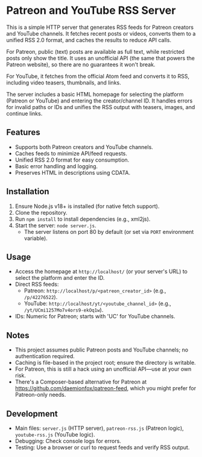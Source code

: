# Patreon and YouTube RSS Server

This is a simple HTTP server that generates RSS feeds for Patreon creators and YouTube channels. It fetches recent posts or videos, converts them to a unified RSS 2.0 format, and caches the results to reduce API calls.

For Patreon, public (text) posts are available as full text, while restricted posts only show the title. It uses an unofficial API (the same that powers the Patreon website), so there are no guarantees it won't break.

For YouTube, it fetches from the official Atom feed and converts it to RSS, including video teasers, thumbnails, and links.

The server includes a basic HTML homepage for selecting the platform (Patreon or YouTube) and entering the creator/channel ID. It handles errors for invalid paths or IDs and unifies the RSS output with teasers, images, and continue links.

## Features

- Supports both Patreon creators and YouTube channels.
- Caches feeds to minimize API/feed requests.
- Unified RSS 2.0 format for easy consumption.
- Basic error handling and logging.
- Preserves HTML in descriptions using CDATA.

## Installation

1. Ensure Node.js v18+ is installed (for native fetch support).
2. Clone the repository.
3. Run `npm install` to install dependencies (e.g., xml2js).
4. Start the server: `node server.js`.
   - The server listens on port 80 by default (or set via `PORT` environment variable).

## Usage

- Access the homepage at `http://localhost/` (or your server's URL) to select the platform and enter the ID.
- Direct RSS feeds:
  - Patreon: `http://localhost/p/<patreon_creator_id>` (e.g., `/p/42276522`).
  - YouTube: `http://localhost/yt/<youtube_channel_id>` (e.g., `/yt/UCmi1257Mo7v4ors9-ekOq1w`).
- IDs: Numeric for Patreon; starts with 'UC' for YouTube channels.

## Notes

- This project assumes public Patreon posts and YouTube channels; no authentication required.
- Caching is file-based in the project root; ensure the directory is writable.
- For Patreon, this is still a hack using an unofficial API—use at your own risk.
- There's a Composer-based alternative for Patreon at https://github.com/daemionfox/patreon-feed, which you might prefer for Patreon-only needs.

## Development

- Main files: `server.js` (HTTP server), `patreon-rss.js` (Patreon logic), `youtube-rss.js` (YouTube logic).
- Debugging: Check console logs for errors.
- Testing: Use a browser or curl to request feeds and verify RSS output.
